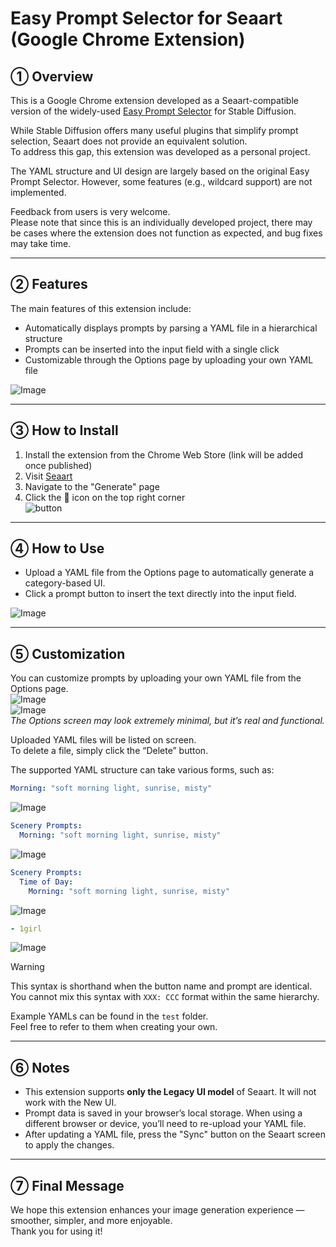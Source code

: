 # Easy Prompt Selector for Seaart (Google Chrome Extension)

## ① Overview

This is a Google Chrome extension developed as a Seaart-compatible version of the widely-used [Easy Prompt Selector](https://github.com/blue-pen5805/sdweb-easy-prompt-selector) for Stable Diffusion.

While Stable Diffusion offers many useful plugins that simplify prompt selection, Seaart does not provide an equivalent solution.  
To address this gap, this extension was developed as a personal project.

The YAML structure and UI design are largely based on the original Easy Prompt Selector. However, some features (e.g., wildcard support) are not implemented.

Feedback from users is very welcome.  
Please note that since this is an individually developed project, there may be cases where the extension does not function as expected, and bug fixes may take time.

---

## ② Features

The main features of this extension include:

- Automatically displays prompts by parsing a YAML file in a hierarchical structure
- Prompts can be inserted into the input field with a single click
- Customizable through the Options page by uploading your own YAML file

![Image](https://github.com/user-attachments/assets/55cc8e68-b757-4a0f-83d1-9a092523e1a6)

---

## ③ How to Install

1. Install the extension from the Chrome Web Store (link will be added once published)
2. Visit [Seaart](https://seaart.ai/)
3. Navigate to the "Generate" page
4. Click the 🧠 icon on the top right corner  
   ![button](/media/button.png)

---

## ④ How to Use

- Upload a YAML file from the Options page to automatically generate a category-based UI.
- Click a prompt button to insert the text directly into the input field.

![Image](https://github.com/user-attachments/assets/c01a9152-55fa-4db9-906a-f36a19a9b0e4)

---

## ⑤ Customization

You can customize prompts by uploading your own YAML file from the Options page.  
![Image](/media/option-button.png)  
![Image](/media/option.png)  
_The Options screen may look extremely minimal, but it’s real and functional._

Uploaded YAML files will be listed on screen.  
To delete a file, simply click the “Delete” button.

The supported YAML structure can take various forms, such as:

```yaml
Morning: "soft morning light, sunrise, misty"
```

![Image](/media/sy_1.png)

```yaml
Scenery Prompts:
  Morning: "soft morning light, sunrise, misty"
```

![Image](/media/sy_2.png)

```yaml
Scenery Prompts:
  Time of Day:
    Morning: "soft morning light, sunrise, misty"
```

![Image](/media/sy_3.png)

```yaml
- 1girl
```

![Image](/media/sy_4.png)

> [!WARNING]
> This syntax is shorthand when the button name and prompt are identical.
> You cannot mix this syntax with `XXX: CCC` format within the same hierarchy.

Example YAMLs can be found in the `test` folder.  
Feel free to refer to them when creating your own.

---

## ⑥ Notes

- This extension supports **only the Legacy UI model** of Seaart. It will not work with the New UI.
- Prompt data is saved in your browser’s local storage. When using a different browser or device, you’ll need to re-upload your YAML file.
- After updating a YAML file, press the "Sync" button on the Seaart screen to apply the changes.

---

## ⑦ Final Message

We hope this extension enhances your image generation experience — smoother, simpler, and more enjoyable.  
Thank you for using it!
